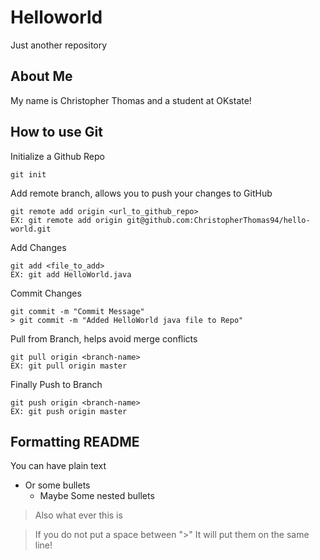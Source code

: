 # Helloworld
Just another repository

## About Me
My name is Christopher Thomas
and a student at OKstate!

## How to use Git
Initialize a Github Repo
```
git init
```

Add remote branch, allows you to push your changes to GitHub
```
git remote add origin <url_to_github_repo>
EX: git remote add origin git@github.com:ChristopherThomas94/hello-world.git
```
Add Changes
```
git add <file_to_add>
EX: git add HelloWorld.java
```
Commit Changes
```
git commit -m "Commit Message"
> git commit -m "Added HelloWorld java file to Repo"
```
Pull from Branch, helps avoid merge conflicts
```
git pull origin <branch-name>
EX: git pull origin master
```
Finally Push to Branch
```
git push origin <branch-name>
EX: git push origin master
```

## Formatting README
You can have plain text

* Or some bullets
  * Maybe Some nested bullets
  
> Also what ever this is

> If you do not put a space between ">"
> It will put them on the same line!
